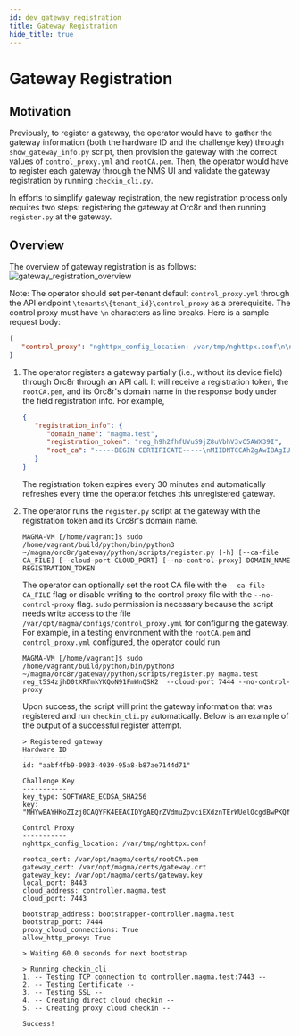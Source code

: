 ```yaml
---
id: dev_gateway_registration
title: Gateway Registration
hide_title: true
---
```

# Gateway Registration

## Motivation

Previously, to register a gateway, the operator would have to gather the gateway information (both the hardware ID and the challenge key) through `show_gateway_info.py` script, then provision the gateway with the correct values of `control_proxy.yml` and `rootCA.pem`.
Then, the operator would have to register each gateway through the NMS UI and validate the gateway registration by running `checkin_cli.py`.  

In efforts to simplify gateway registration, the new registration process only requires two steps: registering the gateway at Orc8r and then running `register.py` at the gateway.  

## Overview

The overview of gateway registration is as follows:
![gateway_registration_overview](assets/orc8r/gateway_registration_overview.png)

Note: The operator should set per-tenant default `control_proxy.yml` through the API endpoint `\tenants\{tenant_id}\control_proxy` as a prerequisite.
The control proxy must have `\n` characters as line breaks. Here is a sample request body:

```json
{
   "control_proxy": "nghttpx_config_location: /var/tmp/nghttpx.conf\n\nrootca_cert: /var/opt/magma/certs/rootCA.pem\ngateway_cert: /var/opt/magma/certs/gateway.crt\ngateway_key: /var/opt/magma/certs/gateway.key\nlocal_port: 8443\ncloud_address: controller.magma.test\ncloud_port: 7443\n\nbootstrap_address: bootstrapper-controller.magma.test\nbootstrap_port: 7444\nproxy_cloud_connections: True\nallow_http_proxy: True"
}
```

1. The operator registers a gateway partially (i.e., without its device field) through Orc8r through an API call. It will receive a registration token, the `rootCA.pem`, and its Orc8r's domain name in the response body under the field registration info. For example,

   ```json
   {
      "registration_info": {
         "domain_name": "magma.test",
         "registration_token": "reg_h9h2fhfUVuS9jZ8uVbhV3vC5AWX39I",
         "root_ca": "-----BEGIN CERTIFICATE-----\nMIIDNTCCAh2gAwIBAgIUAX6gmuNG3v/vv7uZjL5sUKYflJ0wDQYJKoZIhvcNAQEL\nBQAwKTELMAkGA1UEBhMCVVMxGjAYBgNVBAMMEXJvb3RjYS5tYWdtYS50ZXN0MCAX\nDTIxMTAwMTIwMzYyOVoYDzMwMjEwMjAxMjAzNjI5WjApMQswCQYDVQQGEwJVUzEa\nMBgGA1UEAwwRcm9vdGNhLm1hZ21hLnRlc3QwggEiMA0GCSqGSIb3DQEBAQUAA4IB\nDwAwggEKAoIBAQDN6k/+7buO/KwgJgRjE/LM5wmNvMWpxDfKJpdpUH6DrjQkEpZB\n8E8Ts9qwR6RSTh8H/jL/qkoHpTbIdHZhOtayY/t/zreIClAytWyJSaJfGoRfXzsV\nyzjD7Bk79YrgAja9cAJcqy26gURQsB173opnlKTzMCfiirpY3gbiJEy74s0M6uII\njGvxx1uvXauFBO5mbbAPmxG4fFXTBGJMcxvHtdU8Vizf2YkZXqoXni0gJ0TJFK4O\nVeZe8EWuUXsD1iEbxz/H752I4yfQ2Djuj6emjRJlAeKnPsQWSsR4Qt3Po0R5YOmn\nEEsOmlfH6vOm3eiYrhxlIQ7uEFw760IDe0OLAgMBAAGjUzBRMB0GA1UdDgQWBBT6\nVQqTB+bVV7foz2xPo3sUfAqnhDAfBgNVHSMEGDAWgBT6VQqTB+bVV7foz2xPo3sU\nfAqnhDAPBgNVHRMBAf8EBTADAQH/MA0GCSqGSIb3DQEBCwUAA4IBAQASxJHc6JTk\n5iZJOBEXzl8iWqIO9K8z3y46Jtc9MA7DnYO5v6HvYE8WnFn/FRui/MLiOb1OAsVk\nJpNHRkJJMB1KxD5RkyfXTcIE+LSu/XUJQDc2F4RnZPYhPExK8tcmqHTDV78m+LHl\nswOIjhQVn9r6TncsfOhLs0YkqikHSJz1i4foJGFiOmM5R91KuOvwOG4qQ1Xw1J64\n7sHA4OElf/CIt0ul7xfAlzbLXOaPBb8z82dR5H28+3srGayPgauM9EGIHulm1J53\nM4uFtM9sA/X/EWMLF1T5ACDTjpD74yhxX98hFNlDuABacer/RN1UB/iTG7eMMhIO\nWLRlFB4QVm8w\n-----END CERTIFICATE-----\n"
      }
   }
   ```

   The registration token expires every 30 minutes and automatically refreshes every time the operator fetches this unregistered gateway.
2. The operator runs the `register.py` script at the gateway with the registration token and its Orc8r's domain name.

   ```shell
   MAGMA-VM [/home/vagrant]$ sudo /home/vagrant/build/python/bin/python3 ~/magma/orc8r/gateway/python/scripts/register.py [-h] [--ca-file CA_FILE] [--cloud-port CLOUD_PORT] [--no-control-proxy] DOMAIN_NAME REGISTRATION_TOKEN 
   ```

   The operator can optionally set the root CA file with the `--ca-file CA_FILE` flag or disable writing to the control proxy file with the `--no-control-proxy` flag.
   `sudo` permission is necessary because the script needs write access to the file `/var/opt/magma/configs/control_proxy.yml` for configuring the gateway.
   For example, in a testing environment with the `rootCA.pem` and `control_proxy.yml` configured, the operator could run

   ```shell
   MAGMA-VM [/home/vagrant]$ sudo /home/vagrant/build/python/bin/python3 ~/magma/orc8r/gateway/python/scripts/register.py magma.test reg_t5S4zjhD0tXRTmkYKQoN91FmWnQSK2  --cloud-port 7444 --no-control-proxy 
   ```

   Upon success, the script will print the gateway information that was registered and run `checkin_cli.py` automatically. Below is an example of the output of a successful register attempt.

   ```shell
   > Registered gateway
   Hardware ID
   -----------
   id: "aabf4fb9-0933-4039-95a8-b87ae7144d71"

   Challenge Key
   -----------
   key_type: SOFTWARE_ECDSA_SHA256
   key: "MHYwEAYHKoZIzj0CAQYFK4EEACIDYgAEQrZVdmuZpvciEXdznTErWUelOcgdBwPKQfOZDL7Wkl8ALSBtKvJWDPyhS6rkW9/xJdgPD4QK3Jqc4Eox5NT6SVYYuHWLv7b28493rwFvuC2+YurmfYj+LZh9VBVTvlwk"

   Control Proxy
   -----------
   nghttpx_config_location: /var/tmp/nghttpx.conf

   rootca_cert: /var/opt/magma/certs/rootCA.pem
   gateway_cert: /var/opt/magma/certs/gateway.crt
   gateway_key: /var/opt/magma/certs/gateway.key
   local_port: 8443
   cloud_address: controller.magma.test
   cloud_port: 7443

   bootstrap_address: bootstrapper-controller.magma.test
   bootstrap_port: 7444
   proxy_cloud_connections: True
   allow_http_proxy: True
   
   > Waiting 60.0 seconds for next bootstrap
   
   > Running checkin_cli
   1. -- Testing TCP connection to controller.magma.test:7443 --
   2. -- Testing Certificate --
   3. -- Testing SSL --
   4. -- Creating direct cloud checkin --
   5. -- Creating proxy cloud checkin --

   Success!
   ```
